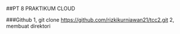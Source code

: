 ##PT 8 PRAKTIKUM CLOUD

###Github
1, git clone https://github.com/rizkikurniawan21/tcc2.git
2, membuat direktori